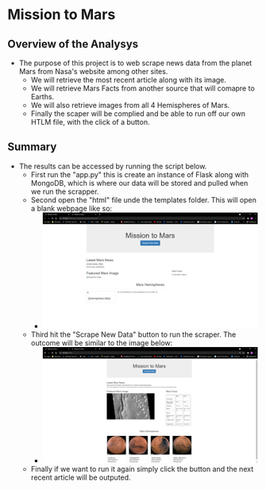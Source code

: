 # Mission to Mars

## Overview of the Analysys 
- The purpose of this project is to web scrape news data from the planet Mars from Nasa's website among other sites. 
	* We will retrieve the most recent article along with its image.
	* We will retrieve Mars Facts from another source that will comapre to Earths.
	* We will also retrieve images from all 4 Hemispheres of Mars.
	* Finally the scaper will be complied and be able to run off our own HTLM file, with the click of a button.

## Summary
- The results can be accessed by running the script below.
	* First run the "app.py" this is create an instance of Flask along with MongoDB, which is where our data will be stored and pulled when we run the scrapper.
	* Second open the "html" file unde the templates folder. This will open a blank webpage like so:
		* ![blankpage.PNG](images/blankpage.PNG)
	* Third hit the "Scrape New Data" button to run the scraper. The outcome will be similar to the image below: 
		* ![fullpage.PNG](images/fullpage.PNG)
	* Finally if we want to run it again simply click the button and the next recent article will be outputed.
	
